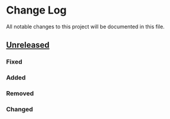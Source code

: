 # Change Log
All notable changes to this project will be documented in this file.

## [Unreleased][unreleased]
### Fixed

### Added

### Removed

### Changed

[unreleased]: https://github.com/gliderlabs/logspout/compare/v2...HEAD
[v2]: https://github.com/gliderlabs/logspout/compare/v1...v2
